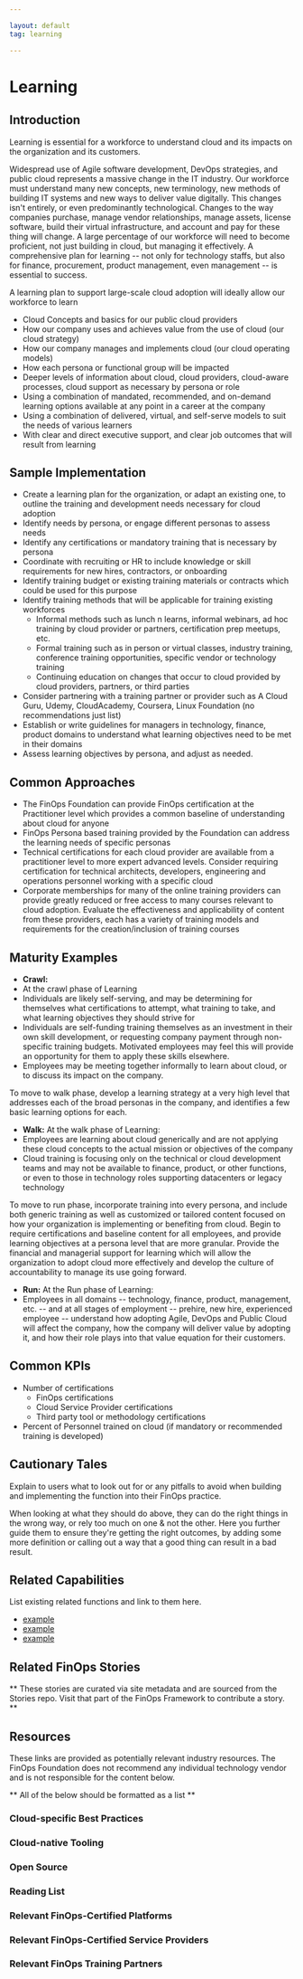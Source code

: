 ```yaml
---

layout: default
tag: learning

---
```


# Learning

## Introduction
Learning is essential for a workforce to understand cloud and its impacts on the organization and its customers.

Widespread use of Agile software development, DevOps strategies, and public cloud represents a massive change in the IT industry. Our workforce must understand many new concepts, new terminology, new methods of building IT systems and new ways to deliver value digitally. This changes isn't entirely, or even predominantly technological. Changes to the way companies purchase, manage vendor relationships, manage assets, license software, build their virtual infrastructure, and account and pay for these thing will change. A large percentage of our workforce will need to become proficient, not just building in cloud, but managing it effectively. A comprehensive plan for learning -- not only for technology staffs, but also for finance, procurement, product management, even management -- is essential to success. 

A learning plan to support large-scale cloud adoption will ideally allow our workforce to learn
* Cloud Concepts and basics for our public cloud providers
* How our company uses and achieves value from the use of cloud (our cloud strategy)
* How our company manages and implements cloud (our cloud operating models)
* How each persona or functional group will be impacted
* Deeper levels of information about cloud, cloud providers, cloud-aware processes, cloud support as necessary by persona or role
* Using a combination of mandated, recommended, and on-demand learning options available at any point in a career at the company
* Using a combination of delivered, virtual, and self-serve models to suit the needs of various learners
* With clear and direct executive support, and clear job outcomes that will result from learning

## Sample Implementation
* Create a learning plan for the organization, or adapt an existing one, to outline the training and development needs necessary for cloud adoption
* Identify needs by persona, or engage different personas to assess needs
* Identify any certifications or mandatory training that is necessary by persona 
* Coordinate with recruiting or HR to include knowledge or skill requirements for new hires, contractors, or onboarding
* Identify training budget or existing training materials or contracts which could be used for this purpose
* Identify training methods that will be applicable for training existing workforces
  *  Informal methods such as lunch n learns, informal webinars, ad hoc training by cloud provider or partners, certification prep meetups, etc.
  *  Formal training such as in person or virtual classes, industry training, conference training opportunities, specific vendor or technology training
  *  Continuing education on changes that occur to cloud provided by cloud providers, partners, or third parties
* Consider partnering with a training partner or provider such as A Cloud Guru, Udemy, CloudAcademy, Coursera, Linux Foundation (no recommendations just list)
* Establish or write guidelines for managers in technology, finance, product domains to understand what learning objectives need to be met in their domains
* Assess learning objectives by persona, and adjust as needed. 


## Common Approaches
* The FinOps Foundation can provide FinOps certification at the Practitioner level which provides a common baseline of understanding about cloud for anyone
* FinOps Persona based training provided by the Foundation can address the learning needs of specific personas
* Technical certifications for each cloud provider are available from a practitioner level to more expert advanced levels. Consider requiring certification for technical architects, developers, engineering and operations personnel working with a specific cloud
* Corporate memberships for many of the online training providers can provide greatly reduced or free access to many courses relevant to cloud adoption. Evaluate the effectiveness and applicability of content from these providers, each has a variety of training models and requirements for the creation/inclusion of training courses

## Maturity Examples
* **Crawl:**
* At the crawl phase of Learning
* Individuals are likely self-serving, and may be determining for themselves what certifications to attempt, what training to take, and what learning objectives they should strive for
* Individuals are self-funding training themselves as an investment in their own skill development, or requesting company payment through non-specific training budgets. Motivated employees may feel this will provide an opportunity for them to apply these skills elsewhere. 
* Employees may be meeting together informally to learn about cloud, or to discuss its impact on the company. 

To move to walk phase, develop a learning strategy at a very high level that addresses each of the broad personas in the company, and identifies a few basic learning options for each. 

* **Walk:**
At the walk phase of Learning:
* Employees are learning about cloud generically and are not applying these cloud concepts to the actual mission or objectives of the company
* Cloud training is focusing only on the technical or cloud development teams and may not be available to finance, product, or other functions, or even to those in technology roles supporting datacenters or legacy technology

To move to run phase, incorporate training into every persona, and include both generic training as well as customized or tailored content focused on how your organization is implementing or benefiting from cloud. Begin to require certifications and baseline content for all employees, and provide learning objectives at a persona level that are more granular. Provide the financial and managerial support for learning which will allow the organization to adopt cloud more effectively and develop the culture of accountability to manage its use going forward. 

* **Run:**
At the Run phase of Learning:
* Employees in all domains -- technology, finance, product, management, etc. -- and at all stages of employment -- prehire, new hire, experienced employee -- understand how adopting Agile, DevOps and Public Cloud will affect the company, how the company will deliver value by adopting it, and how their role plays into that value equation for their customers. 



## Common KPIs
* Number of certifications
  * FinOps certifications
  * Cloud Service Provider certifications
  * Third party tool or methodology certifications 
* Percent of Personnel trained on cloud (if mandatory or recommended training is developed)


## Cautionary Tales
Explain to users what to look out for or any pitfalls to avoid when building and implementing the function into their FinOps practice.

When looking at what they should do above, they can do the right things in the wrong way, or rely too much on one & not the other. Here you further guide them to ensure they're getting the right outcomes, by adding some more definition or calling out a way that a good thing can result in a bad result.

## Related Capabilities
List existing related functions and link to them here.
* [example]()
* [example]()
* [example]()

## Related FinOps Stories
** These stories are curated via site metadata and are sourced from the Stories repo. Visit that part of the FinOps Framework to contribute a story. **

## Resources
These links are provided as potentially relevant industry resources. The FinOps Foundation does not recommend any individual technology vendor and is not responsible for the content below.

** All of the below should be formatted as a list **
### Cloud-specific Best Practices
### Cloud-native Tooling
### Open Source
### Reading List
### Relevant FinOps-Certified Platforms
### Relevant FinOps-Certified Service Providers
### Relevant FinOps Training Partners
